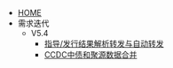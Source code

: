 - [HOME](/ )
- 需求迭代
  - V5.4
    - [指导/发行结果解析转发与自动转发](demand-iteration/v5.4/指导信息转发-技术方案.md)
    - [CCDC中债和聚源数据合并](demand-iteration/v5.4/CCDC中债和聚源数据合并-技术方案.md)
